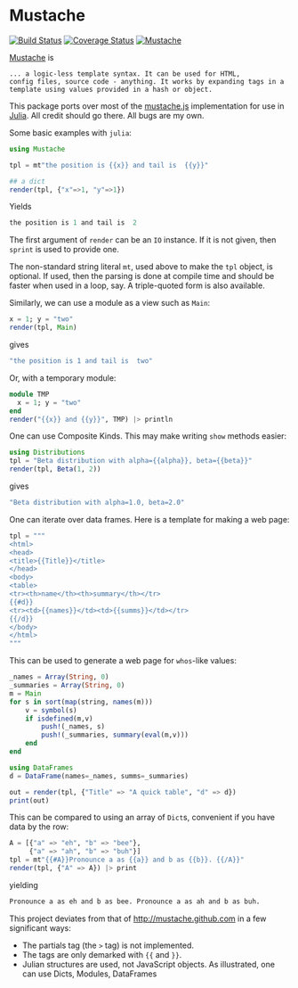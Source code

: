 # Mustache

[![Build Status](https://travis-ci.org/jverzani/Mustache.jl.svg?branch=master)](https://travis-ci.org/jverzani/Mustache.jl)
[![Coverage Status](https://coveralls.io/repos/jverzani/Mustache.jl/badge.png)](https://coveralls.io/r/jverzani/Mustache.jl)
[![Mustache](http://pkg.julialang.org/badges/Mustache_release.svg)](http://pkg.julialang.org/?pkg=Mustache&ver=release)

[Mustache](http://mustache.github.io/) is 

    ... a logic-less template syntax. It can be used for HTML,
    config files, source code - anything. It works by expanding tags in a
    template using values provided in a hash or object.

This package ports over most of the [mustache.js](https://github.com/janl/mustache.js) implementation for use in [Julia](http://julialang.org). All credit should go there. All bugs are my own.

Some basic examples with `julia`:

```julia
using Mustache

tpl = mt"the position is {{x}} and tail is  {{y}}"

## a dict
render(tpl, {"x"=>1, "y"=>1})
```

Yields

```julia
the position is 1 and tail is  2
```

The first argument of `render` can be an `IO` instance.
If it is not given, then `sprint` is used to provide one.

The non-standard string literal `mt`, used above to make the `tpl`
object, is optional. If used, then the parsing is done at compile time
and should be faster when used in a loop, say. A triple-quoted form is also available.

Similarly, we can use a module as a view such as `Main`:

```julia
x = 1; y = "two"
render(tpl, Main)
```

gives

```julia
"the position is 1 and tail is  two"
```

Or, with a temporary module:

```julia
module TMP
  x = 1; y = "two"
end
render("{{x}} and {{y}}", TMP) |> println
```


One can use Composite Kinds. This may make writing `show` methods easier:

```julia
using Distributions
tpl = "Beta distribution with alpha={{alpha}}, beta={{beta}}"
render(tpl, Beta(1, 2))
```

gives

```julia
"Beta distribution with alpha=1.0, beta=2.0"
```

One can iterate over data frames. Here is a template for making a web page:

```julia
tpl = """
<html>
<head>
<title>{{Title}}</title>
</head>
<body>
<table>
<tr><th>name</th><th>summary</th></tr>
{{#d}}
<tr><td>{{names}}</td><td>{{summs}}</td></tr>
{{/d}}
</body>
</html>
"""
```
This can be used to generate a web page for `whos`-like values:

```julia
_names = Array(String, 0)
_summaries = Array(String, 0)
m = Main
for s in sort(map(string, names(m)))
    v = symbol(s)
    if isdefined(m,v)
        push!(_names, s)
        push!(_summaries, summary(eval(m,v)))
    end
end

using DataFrames
d = DataFrame(names=_names, summs=_summaries)

out = render(tpl, {"Title" => "A quick table", "d" => d})
print(out)
```


This can be compared to using an array of `Dict`s, convenient if you have data by the row:

```julia
A = [{"a" => "eh", "b" => "bee"},
     {"a" => "ah", "b" => "buh"}]
tpl = mt"{{#A}}Pronounce a as {{a}} and b as {{b}}. {{/A}}"
render(tpl, {"A" => A}) |> print
```

yielding

```julia
Pronounce a as eh and b as bee. Pronounce a as ah and b as buh.
```


This project deviates from that of http://mustache.github.com in a few significant ways:

* The partials tag (the `>` tag) is not implemented.
* The tags are only demarked with `{{` and `}}`.
* Julian structures are used, not JavaScript objects. As illustrated,
  one can use Dicts, Modules, DataFrames
